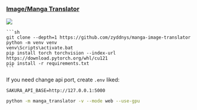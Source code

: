 ### [Image/Manga Translator](https://github.com/zyddnys/manga-image-translator)

![](https://img.shields.io/github/license/zyddnys/manga-image-translator)

````{tab} From source
```sh
git clone --depth=1 https://github.com/zyddnys/manga-image-translator
python -m venv venv
venv\Scripts\activate.bat
pip install torch torchvision --index-url https://download.pytorch.org/whl/cu121
pip install -r requirements.txt
```
````

If you need change api port, create `.env` liked:

```
SAKURA_API_BASE=http://127.0.0.1:5000
```

```sh
python -m manga_translator -v --mode web --use-gpu
```